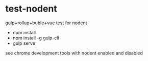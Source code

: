 # test-nodent
gulp+rollup+buble+vue test for nodent

- npm install
- npm install -g gulp-cli
- gulp serve

see chrome development tools with nodent enabled and disabled

